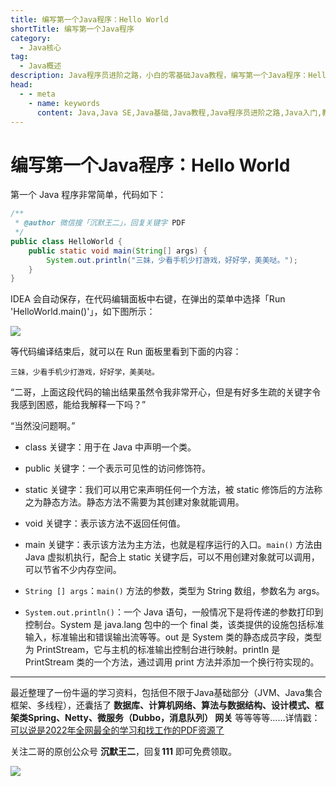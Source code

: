 ```yaml
---
title: 编写第一个Java程序：Hello World
shortTitle: 编写第一个Java程序
category:
  - Java核心
tag:
  - Java概述
description: Java程序员进阶之路，小白的零基础Java教程，编写第一个Java程序：Hello World
head:
  - - meta
    - name: keywords
      content: Java,Java SE,Java基础,Java教程,Java程序员进阶之路,Java入门,教程,Hello World
---
```


# 编写第一个Java程序：Hello World

第一个 Java 程序非常简单，代码如下：

```java
/**
 * @author 微信搜「沉默王二」，回复关键字 PDF
 */
public class HelloWorld {
    public static void main(String[] args) {
        System.out.println("三妹，少看手机少打游戏，好好学，美美哒。");
    }
}
```

IDEA 会自动保存，在代码编辑面板中右键，在弹出的菜单中选择「Run 'HelloWorld.main()'」，如下图所示：

![](http://cdn.tobebetterjavaer.com/tobebetterjavaer/images/overview/four-01.png)

等代码编译结束后，就可以在 Run 面板里看到下面的内容：

```
三妹，少看手机少打游戏，好好学，美美哒。
```

“二哥，上面这段代码的输出结果虽然令我非常开心，但是有好多生疏的关键字令我感到困惑，能给我解释一下吗？”

“当然没问题啊。”

- class 关键字：用于在 Java 中声明一个类。

- public 关键字：一个表示可见性的访问修饰符。

- static 关键字：我们可以用它来声明任何一个方法，被 static 修饰后的方法称之为静态方法。静态方法不需要为其创建对象就能调用。

- void 关键字：表示该方法不返回任何值。

- main 关键字：表示该方法为主方法，也就是程序运行的入口。`main()` 方法由 Java 虚拟机执行，配合上 static 关键字后，可以不用创建对象就可以调用，可以节省不少内存空间。

- `String [] args`：`main()` 方法的参数，类型为 String 数组，参数名为 args。

- `System.out.println()`：一个 Java 语句，一般情况下是将传递的参数打印到控制台。System 是 java.lang 包中的一个 final 类，该类提供的设施包括标准输入，标准输出和错误输出流等等。out 是 System 类的静态成员字段，类型为 PrintStream，它与主机的标准输出控制台进行映射。println 是 PrintStream 类的一个方法，通过调用 print 方法并添加一个换行符实现的。

----

最近整理了一份牛逼的学习资料，包括但不限于Java基础部分（JVM、Java集合框架、多线程），还囊括了 **数据库、计算机网络、算法与数据结构、设计模式、框架类Spring、Netty、微服务（Dubbo，消息队列） 网关** 等等等等……详情戳：[可以说是2022年全网最全的学习和找工作的PDF资源了](https://tobebetterjavaer.com/pdf/programmer-111.html)

关注二哥的原创公众号 **沉默王二**，回复**111** 即可免费领取。

![](http://cdn.tobebetterjavaer.com/tobebetterjavaer/images/xingbiaogongzhonghao.png)